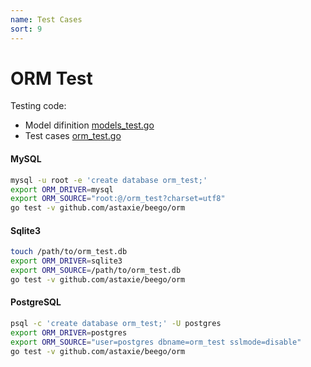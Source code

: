 ```yaml
---
name: Test Cases
sort: 9
---
```


# ORM Test

Testing code:

* Model difinition [models_test.go](https://github.com/astaxie/beego/blob/master/orm/models_test.go)
* Test cases [orm_test.go](https://github.com/astaxie/beego/blob/master/orm/orm_test.go)

#### MySQL

```bash
mysql -u root -e 'create database orm_test;'
export ORM_DRIVER=mysql
export ORM_SOURCE="root:@/orm_test?charset=utf8"
go test -v github.com/astaxie/beego/orm
```


#### Sqlite3

```bash
touch /path/to/orm_test.db
export ORM_DRIVER=sqlite3
export ORM_SOURCE=/path/to/orm_test.db
go test -v github.com/astaxie/beego/orm
```


#### PostgreSQL

```bash
psql -c 'create database orm_test;' -U postgres
export ORM_DRIVER=postgres
export ORM_SOURCE="user=postgres dbname=orm_test sslmode=disable"
go test -v github.com/astaxie/beego/orm
```
